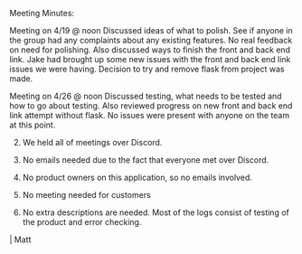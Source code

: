 Meeting Minutes:

Meeting on 4/19 @ noon Discussed ideas of what to polish. See if anyone in the group had any complaints about any existing features. No real feedback on need for polishing. Also discussed ways to finish the front and back end link. Jake had brought up some new issues with the front and back end link issues we were having. Decision to try and remove flask from project was made. 

Meeting on 4/26 @ noon Discussed testing, what needs to be tested and how to go about testing. Also reviewed progress on new front and back end link attempt without flask. No issues were present with anyone on the team at this point.

2.  We held all of meetings over Discord.

3.  No emails needed due to the fact that everyone met over Discord.

4.  No product owners on this application, so no emails involved.

5.  No meeting needed for customers

6.  No extra descriptions are needed.  Most of the logs consist of testing of the product and error checking.

| Matt
